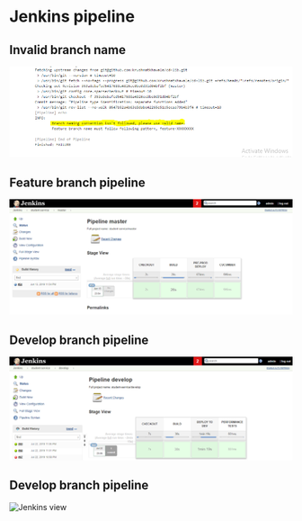 # Jenkins pipeline

## Invalid branch name
![Bad naming convention](images/bad-naming-convention.PNG)

## Feature branch pipeline
![Jenkins view](images/JenkinsView.PNG)

## Develop branch pipeline
![Jenkins view](images/develop-branch-flow.PNG)

## Develop branch pipeline
![Jenkins view](images/develop-branch-flow.PNGg)
